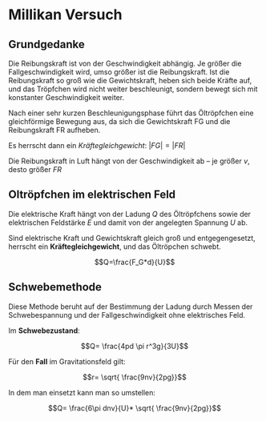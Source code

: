 # Millikan Versuch
## Grundgedanke
Die Reibungskraft ist von der Geschwindigkeit abhängig.
Je größer die Fallgeschwindigkeit wird, umso größer ist die Reibungskraft.
Ist die Reibungskraft so groß wie die Gewichtskraft, heben sich beide Kräfte auf,
und das Tröpfchen wird nicht weiter beschleunigt, sondern bewegt sich mit konstanter Geschwindigkeit weiter.

Nach einer sehr kurzen Beschleunigungsphase führt das Öltröpfchen eine gleichförmige Bewegung aus,
da sich die Gewichtskraft FG und die Reibungskraft FR aufheben.

Es herrscht dann ein *Kräftegleichgewicht*: $|FG| = |FR|$

Die Reibungskraft in Luft hängt von der Geschwindigkeit ab – je größer $v$, desto größer $FR$

## Oltröpfchen im elektrischen Feld
Die elektrische Kraft hängt von der Ladung $Q$ des Öltröpfchens sowie der
elektrischen Feldstärke $E$ und damit von der angelegten Spannung $U$ ab.

Sind elektrische Kraft und Gewichtskraft gleich groß und entgegengesetzt,
herrscht ein **Kräftegleichgewicht**, und das Öltröpchen schwebt.

$$Q=\frac{F_G*d}{U}$$

## Schwebemethode
Diese Methode beruht auf der Bestimmung der Ladung durch Messen der Schwebespannung und der Fallgeschwindigkeit ohne elektrisches Feld.

Im **Schwebezustand**:

$$Q= \frac{4pd \pi r^3g}{3U}$$

Für den **Fall** im Gravitationsfeld gilt:

$$r= \sqrt{ \frac{9nv}{2pg}}$$

In dem man einsetzt kann man so umstellen:

$$Q= \frac{6\pi dnv}{U}* \sqrt{ \frac{9nv}{2pg}}$$
